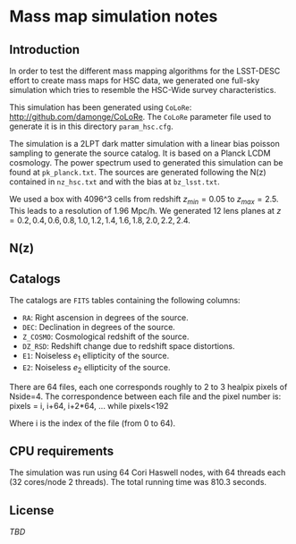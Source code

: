 # Mass map simulation notes

## Introduction

In order to test the different mass mapping algorithms for the LSST-DESC effort
to create mass maps for HSC data, we generated one full-sky simulation which
tries to resemble the HSC-Wide survey characteristics.

This simulation has been generated using `CoLoRe`: http://github.com/damonge/CoLoRe.
The `CoLoRe` parameter file used to generate it is in this directory `param_hsc.cfg`.

The simulation is a 2LPT dark matter simulation with a linear bias poisson sampling
to generate the source catalog. It is based on a Planck LCDM cosmology. The power 
spectrum used to generated this simulation can be found at `pk_planck.txt`.
The sources are generated following the N(z) contained in `nz_hsc.txt` and with the
bias at `bz_lsst.txt`.

We used a box with 4096^3 cells from redshift $z_{min}=0.05$ to $z_{max}=2.5$. This
leads to a resolution of 1.96 Mpc/h. We generated 12 lens planes at $z=0.2, 0.4, 0.6,
0.8, 1.0, 1.2, 1.4, 1.6, 1.8, 2.0, 2.2, 2.4$.  

## N(z)



## Catalogs

The catalogs are `FITS` tables containing the following columns:

* `RA`: Right ascension in degrees of the source.
* `DEC`: Declination in degrees of the source.
* `Z_COSMO`: Cosmological redshift of the source.
* `DZ_RSD`: Redshift change due to redshift space distortions.
* `E1`: Noiseless $e_{1}$ ellipticity of the source.
* `E2`: Noiseless $e_{2}$ ellipticity of the source.

There are 64 files, each one corresponds roughly to 2 to 3 healpix pixels of Nside=4.
The correspondence between each file and the pixel number is:
pixels = i, i+64, i+2*64, ... while pixels<192

Where i is the index of the file (from 0 to 64).

## CPU requirements

The simulation was run using 64 Cori Haswell nodes, with 64 threads each (32 cores/node 2
threads). The total running time was 810.3 seconds.

## License

*TBD*      
